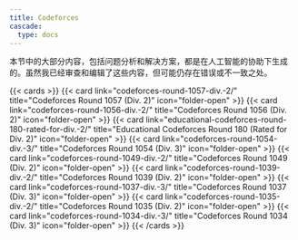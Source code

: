 ```yaml
---
title: Codeforces
cascade:
  type: docs
---
```


本节中的大部分内容，包括问题分析和解决方案，都是在人工智能的协助下生成的。虽然我已经审查和编辑了这些内容，但可能仍存在错误或不一致之处。

{{< cards >}}
  {{< card link="codeforces-round-1057-div.-2/" title="Codeforces Round 1057 (Div. 2)" icon="folder-open" >}}
  {{< card link="codeforces-round-1056-div.-2/" title="Codeforces Round 1056 (Div. 2)" icon="folder-open" >}}
  {{< card link="educational-codeforces-round-180-rated-for-div.-2/" title="Educational Codeforces Round 180 (Rated for Div. 2)" icon="folder-open" >}}
  {{< card link="codeforces-round-1054-div.-3/" title="Codeforces Round 1054 (Div. 3)" icon="folder-open" >}}
  {{< card link="codeforces-round-1049-div.-2/" title="Codeforces Round 1049 (Div. 2)" icon="folder-open" >}}
  {{< card link="codeforces-round-1039-div.-2/" title="Codeforces Round 1039 (Div. 2)" icon="folder-open" >}}
  {{< card link="codeforces-round-1037-div.-3/" title="Codeforces Round 1037 (Div. 3)" icon="folder-open" >}}
  {{< card link="codeforces-round-1035-div.-2/" title="Codeforces Round 1035 (Div. 2)" icon="folder-open" >}}
  {{< card link="codeforces-round-1034-div.-3/" title="Codeforces Round 1034 (Div. 3)" icon="folder-open" >}}
{{< /cards >}}
